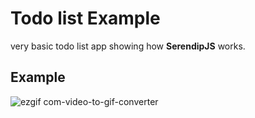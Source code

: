 # Todo list Example

very basic todo list app showing how **SerendipJS** works.

## Example

![ezgif com-video-to-gif-converter](https://github.com/AugustinSorel/SerendipJS/assets/48162609/f0b9db30-af93-47dd-a945-b3aae0eb5b1e)
